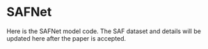 # SAFNet
Here is the SAFNet model code. The SAF dataset and details will be updated here after the paper is accepted.
